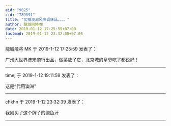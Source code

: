 ```yaml
---
aid: "9025"
zid: "789591"
title: "实拍澳洲风味调味品。。。。"
author: 龍城飛將MK
date: 2019-01-12 17:25:59+07:00
lastmod: 2019-01-12 23:32:00+07:00
---
```


龍城飛將 MK 于 2019-1-12 17:25:59 发表了：

广州大世界澳宋商行出品，做菜放了它，北京城的皇爷吃了都说好！

---

timej 于 2019-1-12 19:11:59 发表了：

这是“代用澳洲”

---

chkhn 于 2019-1-12 23:32:39 发表了：

我刚买了这个牌子的鲍鱼汁

---
